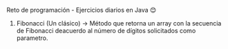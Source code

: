 Reto de programación - Ejercicios diarios en Java :blush:

1. Fibonacci (Un clásico) -> Método que retorna un array con la secuencia de Fibonacci deacuerdo al número de dígitos solicitados como parametro. 
